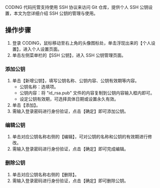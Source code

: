 CODING 代码托管支持使用 SSH 协议来访问 Git 仓库，提供个人 SSH 公钥设置，本文为您详细介绍 SSH 公钥的管理与使用。

## 操作步骤
1. 登录 CODING，鼠标移动至右上角的头像图标处，单击浮现出来的【个人设置】，进入个人设置页面。
2. 单击左侧菜单栏的【SSH 公钥】，进入 SSH 公钥管理页面。

### 添加公钥
1. 单击【新增公钥】，填写公钥名称、公钥内容、公钥有效期等内容。
	- 公钥名称：选填项。
	- 公钥内容：将 "id_rsa.pub" 文件的内容复制到公钥内容输入框内即可。
	- 设定公钥有效期，可选择具体日期或设置永久有效。
2. 单击【添加】。
3. 需输入登录密码进行身份验证，点击【确定】即可添加公钥。

### 编辑公钥
1. 单击对应公钥名称右侧的【编辑】，可对公钥的名称和公钥的有效期进行修改。
2. 需输入登录密码进行身份验证，点击【确定】即可完成编辑。

### 删除公钥
1. 单击对应公钥名称右侧的【删除】。
2. 需输入登录密码进行身份验证，点击【确定】即可删除公钥。
